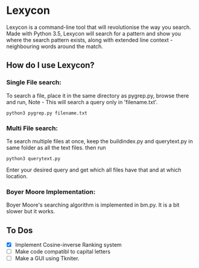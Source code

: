 # Lexycon
Lexycon is a command-line tool that will revolutionise the way you search. Made with Python 3.5, Lexycon will search for a
pattern and show you where the search pattern exists, along with extended line context - neighbouring words around the match.

## How do I use Lexycon?

### Single File search:

To search a file, place it in the same directory as pygrep.py, browse there and run,
Note - This will search a query only in 'filename.txt'.
```
python3 pygrep.py filename.txt
```
### Multi File search:

Te search multiple files at once, keep the buildindex.py and querytext.py in same folder as all the text files. then run
```
python3 querytext.py
```
Enter your desired query and get which all files have that and at which location.

### Boyer Moore Implementation:

Boyer Moore's searching algorithm is implemented in bm.py. It is a bit slower but it works.

## To Dos
- [x] Implement Cosine-inverse Ranking system
- [ ] Make code compatibl to capital letters
- [ ] Make a GUI using Tkniter.
